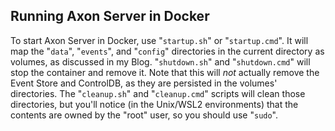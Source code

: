 ## Running Axon Server in Docker

To start Axon Server in Docker, use "`startup.sh`" or "`startup.cmd`". It will map the "`data`", "`events`", and "`config`" directories in the current directory as volumes, as discussed in my Blog. "`shutdown.sh`" and "`shutdown.cmd`" will stop the container and remove it. Note that this will _not_ actually remove the Event Store and ControlDB, as they are persisted in the volumes' directories. The "`cleanup.sh`" and "`cleanup.cmd`" scripts will clean those directories, but you'll notice (in the Unix/WSL2 environments) that the contents are owned by the "root" user, so you should use "`sudo`".
